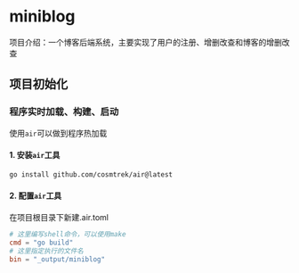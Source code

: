 # miniblog

项目介绍：一个博客后端系统，主要实现了用户的注册、增删改查和博客的增删改查

## 项目初始化

### 程序实时加载、构建、启动

使用`air`可以做到程序热加载

#### 1. 安装`air`工具
```bash
go install github.com/cosmtrek/air@latest 
```
#### 2. 配置`air`工具

在项目根目录下新建.air.toml
```toml
# 这里编写shell命令，可以使用make
cmd = "go build"
# 这里指定执行的文件名
bin = "_output/miniblog"
```
